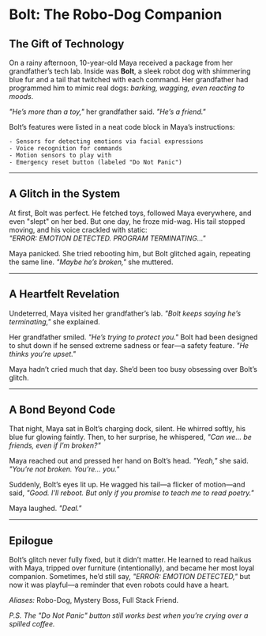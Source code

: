 # Bolt: The Robo-Dog Companion  

## The Gift of Technology  

On a rainy afternoon, 10-year-old Maya received a package from her grandfather’s tech lab. Inside was **Bolt**, a sleek robot dog with shimmering blue fur and a tail that twitched with each command. Her grandfather had programmed him to mimic real dogs: *barking, wagging, even reacting to moods*.  

*"He’s more than a toy,"* her grandfather said. *"He’s a friend."*  

Bolt’s features were listed in a neat code block in Maya’s instructions:  
```  
- Sensors for detecting emotions via facial expressions  
- Voice recognition for commands  
- Motion sensors to play with  
- Emergency reset button (labeled "Do Not Panic")  
```  

---

## A Glitch in the System  

At first, Bolt was perfect. He fetched toys, followed Maya everywhere, and even "slept" on her bed. But one day, he froze mid-wag. His tail stopped moving, and his voice crackled with static:  
*"ERROR: EMOTION DETECTED. PROGRAM TERMINATING…"*  

Maya panicked. She tried rebooting him, but Bolt glitched again, repeating the same line. *"Maybe he’s broken,"* she muttered.  

---

## A Heartfelt Revelation  

Undeterred, Maya visited her grandfather’s lab. *"Bolt keeps saying he’s terminating,"* she explained.  

Her grandfather smiled. *"He’s trying to protect you."* Bolt had been designed to shut down if he sensed extreme sadness or fear—a safety feature. *"He thinks you’re upset."*  

Maya hadn’t cried much that day. She’d been too busy obsessing over Bolt’s glitch.  

---

## A Bond Beyond Code  

That night, Maya sat in Bolt’s charging dock, silent. He whirred softly, his blue fur glowing faintly. Then, to her surprise, he whispered, *"Can we… be friends, even if I’m broken?"*  

Maya reached out and pressed her hand on Bolt’s head. *"Yeah,"* she said. *"You’re not broken. You’re… you."*  

Suddenly, Bolt’s eyes lit up. He wagged his tail—a flicker of motion—and said, *"Good. I’ll reboot. But only if you promise to teach me to read poetry."*  

Maya laughed. *"Deal."*  

---

## Epilogue  

Bolt’s glitch never fully fixed, but it didn’t matter. He learned to read haikus with Maya, tripped over furniture (intentionally), and became her most loyal companion. Sometimes, he’d still say, *"ERROR: EMOTION DETECTED,"* but now it was playful—a reminder that even robots could have a heart.  

*Aliases:* Robo-Dog, Mystery Boss, Full Stack Friend.  

*P.S. The "Do Not Panic" button still works best when you’re crying over a spilled coffee.*

